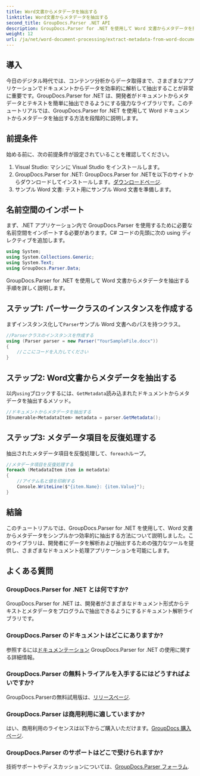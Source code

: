 ```yaml
---
title: Word文書からメタデータを抽出する
linktitle: Word文書からメタデータを抽出する
second_title: GroupDocs.Parser .NET API
description: GroupDocs.Parser for .NET を使用して Word 文書からメタデータを抽出する方法を学びます。文書情報を解析して取得する簡単な手順です。
weight: 12
url: /ja/net/word-document-processing/extract-metadata-from-word-document/
---
```

## 導入
今日のデジタル時代では、コンテンツ分析からデータ取得まで、さまざまなアプリケーションでドキュメントからデータを効率的に解析して抽出することが非常に重要です。GroupDocs.Parser for .NET は、開発者がドキュメントからメタデータとテキストを簡単に抽出できるようにする強力なライブラリです。このチュートリアルでは、GroupDocs.Parser for .NET を使用して Word ドキュメントからメタデータを抽出する方法を段階的に説明します。
## 前提条件
始める前に、次の前提条件が設定されていることを確認してください。
1. Visual Studio: マシンに Visual Studio をインストールします。
2.  GroupDocs.Parser for .NET: GroupDocs.Parser for .NETを以下のサイトからダウンロードしてインストールします。[ダウンロードページ](https://releases.groupdocs.com/parser/net/).
3. サンプル Word 文書: テスト用にサンプル Word 文書を準備します。
## 名前空間のインポート
まず、.NET アプリケーション内で GroupDocs.Parser を使用するために必要な名前空間をインポートする必要があります。C# コードの先頭に次の using ディレクティブを追加します。
```csharp
using System;
using System.Collections.Generic;
using System.Text;
using GroupDocs.Parser.Data;
```
GroupDocs.Parser for .NET を使用して Word 文書からメタデータを抽出する手順を詳しく説明します。
## ステップ1: パーサークラスのインスタンスを作成する
まずインスタンス化して`Parser`サンプル Word 文書へのパスを持つクラス。
```csharp
//Parserクラスのインスタンスを作成する
using (Parser parser = new Parser("YourSampleFile.docx"))
{
    //ここにコードを入力してください
}
```
## ステップ2: Word文書からメタデータを抽出する
以内`using`ブロックするには、`GetMetadata`読み込まれたドキュメントからメタデータを抽出するメソッド。
```csharp
//ドキュメントからメタデータを抽出する
IEnumerable<MetadataItem> metadata = parser.GetMetadata();
```
## ステップ3: メタデータ項目を反復処理する
抽出されたメタデータ項目を反復処理して、`foreach`ループ。
```csharp
//メタデータ項目を反復処理する
foreach (MetadataItem item in metadata)
{
    //アイテム名と値を印刷する
    Console.WriteLine($"{item.Name}: {item.Value}");
}
```
## 結論
このチュートリアルでは、GroupDocs.Parser for .NET を使用して、Word 文書からメタデータをシンプルかつ効率的に抽出する方法について説明しました。このライブラリは、開発者にデータを解析および抽出するための強力なツールを提供し、さまざまなドキュメント処理アプリケーションを可能にします。

## よくある質問
### GroupDocs.Parser for .NET とは何ですか?
GroupDocs.Parser for .NET は、開発者がさまざまなドキュメント形式からテキストとメタデータをプログラムで抽出できるようにするドキュメント解析ライブラリです。
### GroupDocs.Parser のドキュメントはどこにありますか?
参照するには[ドキュメンテーション](https://tutorials.groupdocs.com/parser/net/) GroupDocs.Parser for .NET の使用に関する詳細情報。
### GroupDocs.Parser の無料トライアルを入手するにはどうすればよいですか?
 GroupDocs.Parserの無料試用版は、[リリースページ](https://releases.groupdocs.com/).
### GroupDocs.Parser は商用利用に適していますか?
はい、商用利用のライセンスは以下からご購入いただけます。[GroupDocs 購入ページ](https://purchase.groupdocs.com/buy).
### GroupDocs.Parser のサポートはどこで受けられますか?
技術サポートやディスカッションについては、[GroupDocs.Parser フォーラム](https://forum.groupdocs.com/c/parser/17).